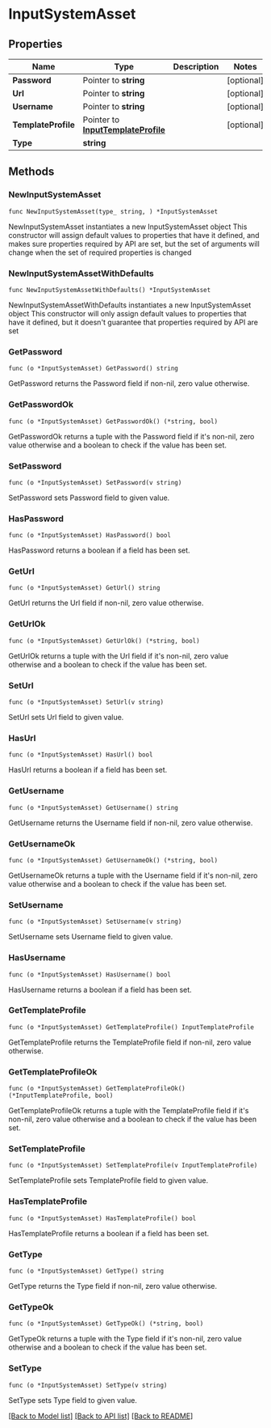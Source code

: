# InputSystemAsset

## Properties

Name | Type | Description | Notes
------------ | ------------- | ------------- | -------------
**Password** | Pointer to **string** |  | [optional] 
**Url** | Pointer to **string** |  | [optional] 
**Username** | Pointer to **string** |  | [optional] 
**TemplateProfile** | Pointer to [**InputTemplateProfile**](InputTemplateProfile.md) |  | [optional] 
**Type** | **string** |  | 

## Methods

### NewInputSystemAsset

`func NewInputSystemAsset(type_ string, ) *InputSystemAsset`

NewInputSystemAsset instantiates a new InputSystemAsset object
This constructor will assign default values to properties that have it defined,
and makes sure properties required by API are set, but the set of arguments
will change when the set of required properties is changed

### NewInputSystemAssetWithDefaults

`func NewInputSystemAssetWithDefaults() *InputSystemAsset`

NewInputSystemAssetWithDefaults instantiates a new InputSystemAsset object
This constructor will only assign default values to properties that have it defined,
but it doesn't guarantee that properties required by API are set

### GetPassword

`func (o *InputSystemAsset) GetPassword() string`

GetPassword returns the Password field if non-nil, zero value otherwise.

### GetPasswordOk

`func (o *InputSystemAsset) GetPasswordOk() (*string, bool)`

GetPasswordOk returns a tuple with the Password field if it's non-nil, zero value otherwise
and a boolean to check if the value has been set.

### SetPassword

`func (o *InputSystemAsset) SetPassword(v string)`

SetPassword sets Password field to given value.

### HasPassword

`func (o *InputSystemAsset) HasPassword() bool`

HasPassword returns a boolean if a field has been set.

### GetUrl

`func (o *InputSystemAsset) GetUrl() string`

GetUrl returns the Url field if non-nil, zero value otherwise.

### GetUrlOk

`func (o *InputSystemAsset) GetUrlOk() (*string, bool)`

GetUrlOk returns a tuple with the Url field if it's non-nil, zero value otherwise
and a boolean to check if the value has been set.

### SetUrl

`func (o *InputSystemAsset) SetUrl(v string)`

SetUrl sets Url field to given value.

### HasUrl

`func (o *InputSystemAsset) HasUrl() bool`

HasUrl returns a boolean if a field has been set.

### GetUsername

`func (o *InputSystemAsset) GetUsername() string`

GetUsername returns the Username field if non-nil, zero value otherwise.

### GetUsernameOk

`func (o *InputSystemAsset) GetUsernameOk() (*string, bool)`

GetUsernameOk returns a tuple with the Username field if it's non-nil, zero value otherwise
and a boolean to check if the value has been set.

### SetUsername

`func (o *InputSystemAsset) SetUsername(v string)`

SetUsername sets Username field to given value.

### HasUsername

`func (o *InputSystemAsset) HasUsername() bool`

HasUsername returns a boolean if a field has been set.

### GetTemplateProfile

`func (o *InputSystemAsset) GetTemplateProfile() InputTemplateProfile`

GetTemplateProfile returns the TemplateProfile field if non-nil, zero value otherwise.

### GetTemplateProfileOk

`func (o *InputSystemAsset) GetTemplateProfileOk() (*InputTemplateProfile, bool)`

GetTemplateProfileOk returns a tuple with the TemplateProfile field if it's non-nil, zero value otherwise
and a boolean to check if the value has been set.

### SetTemplateProfile

`func (o *InputSystemAsset) SetTemplateProfile(v InputTemplateProfile)`

SetTemplateProfile sets TemplateProfile field to given value.

### HasTemplateProfile

`func (o *InputSystemAsset) HasTemplateProfile() bool`

HasTemplateProfile returns a boolean if a field has been set.

### GetType

`func (o *InputSystemAsset) GetType() string`

GetType returns the Type field if non-nil, zero value otherwise.

### GetTypeOk

`func (o *InputSystemAsset) GetTypeOk() (*string, bool)`

GetTypeOk returns a tuple with the Type field if it's non-nil, zero value otherwise
and a boolean to check if the value has been set.

### SetType

`func (o *InputSystemAsset) SetType(v string)`

SetType sets Type field to given value.



[[Back to Model list]](../README.md#documentation-for-models) [[Back to API list]](../README.md#documentation-for-api-endpoints) [[Back to README]](../README.md)


